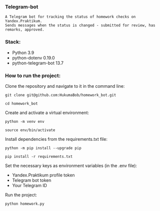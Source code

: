 ### Telegram-bot

```
A Telegram bot for tracking the status of homework checks on Yandex.Praktikum.
Sends messages when the status is changed - submitted for review, has remarks, approved.
```

### Stack:
- Python 3.9
- python-dotenv 0.19.0
- python-telegram-bot 13.7

### How to run the project:

Clone the repository and navigate to it in the command line:

```
git clone git@github.com:HukumaBob/homework_bot.git
```

```
cd homework_bot
```

Create and activate a virtual environment:

```
python -m venv env
```

```
source env/bin/activate
```

Install dependencies from the requirements.txt file:

```
python -m pip install --upgrade pip
```

```
pip install -r requirements.txt
```

Set the necessary keys as environment variables (in the .env file):
- Yandex.Praktikum profile token
- Telegram bot token
- Your Telegram ID

Run the project:

```
python homework.py
```

